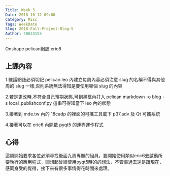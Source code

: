 ```yaml
---
Title: Week 5 
Date: 2018-10-12 09:00
Category: Misc
Tags: WeekDate
Slug: 2018-Fall-Project-Blog-5
Author: 40623155
---
```


Onshape pelican網誌 eric6

<!-- PELICAN_END_SUMMARY -->

上課內容
----

1.維護網誌必須切記 pelican.leo 內建立每周內容必須注意 slug 的名稱不得與其他周的 slug 一樣,否則系統無法得知是要使用哪個 slug 的內容

2.若是更改時,不符合自己預期狀態,可到黑框內打入 pelican markdown -o blog -s local_publishconf.py 這串可得知當下 leo 內的狀態

3.接著到 mde.tw 內的 18cadp 的裡面的可攜工具載下 p37.adv 及 Qt 可攜系統

4.接著可以在 eric6 內開啟 pyqt5 的連桿運作程式

心得
----

這周開始要求各位必須尋找後面九周專題的組員，要開始使用類似eric6去啟動所要執行的應用程式，回想起曾經使用pyqt5時的的想法，不管事過去還是跟現在，感同身受的覺得，接下來有很多事情得花時間來處理。


